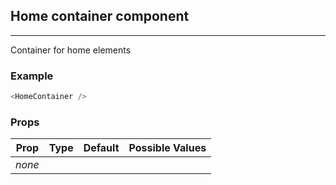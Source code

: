 ## Home container component
___

Container for home elements

### Example
```js
<HomeContainer />
```

### Props
|Prop       | Type      | Default     | Possible Values
|-----------|-----------|-------------|-----------------------
|*none*     |           |             | 
